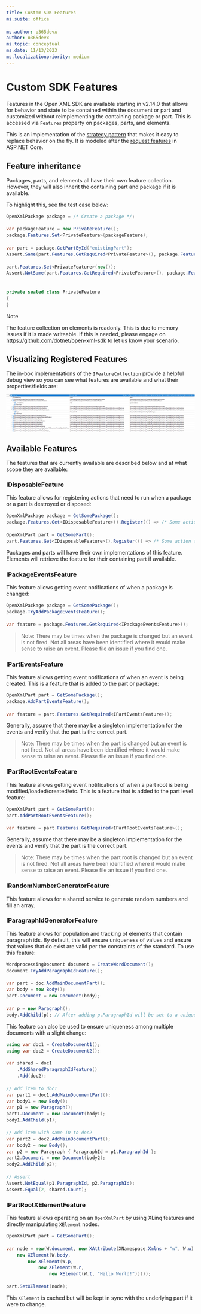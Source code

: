 ```yaml
---
title: Custom SDK Features
ms.suite: office

ms.author: o365devx
author: o365devx
ms.topic: conceptual
ms.date: 11/13/2023
ms.localizationpriority: medium
---
```


# Custom SDK Features

Features in the Open XML SDK are available starting in v2.14.0 that allows for behavior and state to be contained within the document or part and customized without reimplementing the containing package or part. This is accessed via `Features` property  on packages, parts, and elements.

This is an implementation of the [strategy pattern](https://refactoring.guru/design-patterns/strategy) that makes it easy to replace behavior on the fly. It is modeled after the [request features](/aspnet/core/fundamentals/request-features) in ASP.NET Core.

## Feature inheritance

Packages, parts, and elements all have their own feature collection. However, they will also inherit the containing part and package if it is available.

To highlight this, see the test case below:

```csharp
OpenXmlPackage package = /* Create a package */;

var packageFeature = new PrivateFeature();
package.Features.Set<PrivateFeature>(packageFeature);

var part = package.GetPartById("existingPart");
Assert.Same(part.Features.GetRequired<PrivateFeature>(), package.Features.GetRequired<PrivateFeature>());

part.Features.Set<PrivateFeature>(new());
Assert.NotSame(part.Features.GetRequired<PrivateFeature>(), package.Features.GetRequired<PrivateFeature>());


private sealed class PrivateFeature
{
}
```
> [!NOTE]
> The feature collection on elements is readonly. This is due to memory issues if it is made writeable. If this is needed, please engage on https://github.com/dotnet/open-xml-sdk to let us know your scenario.

## Visualizing Registered Features

The in-box implementations of the `IFeatureCollection` provide a helpful debug view so you can see what features are available and what their properties/fields are:

![Features Debug View](../media/feature-debug-view.png)

## Available Features

The features that are currently available are described below and at what scope they are available:

### IDisposableFeature

This feature allows for registering actions that need to run when a package or a part is destroyed or disposed:

```csharp
OpenXmlPackage package = GetSomePackage();
package.Features.Get<IDisposableFeature>().Register(() => /* Some action that is called when the package is disposed */);

OpenXmlPart part = GetSomePart();
part.Features.Get<IDisposableFeature>().Register(() => /* Some action that is called when the part is removed or closed */);
```

Packages and parts will have their own implementations of this feature. Elements will retrieve the feature for their containing part if available.

### IPackageEventsFeature

This feature allows getting event notifications of when a package is changed:

```csharp
OpenXmlPackage package = GetSomePackage();
package.TryAddPackageEventsFeature();

var feature = package.Features.GetRequired<IPackageEventsFeature>();
```

> Note: There may be times when the package is changed but an event is not fired. Not all areas have been identified where it would make sense to raise an event. Please file an issue if you find one.

### IPartEventsFeature

This feature allows getting event notifications of when an event is being created. This is a feature that is added to the part or package:

```csharp
OpenXmlPart part = GetSomePackage();
package.AddPartEventsFeature();

var feature = part.Features.GetRequired<IPartEventsFeature>();
```

Generally, assume that there may be a singleton implementation for the events and verify that the part is the correct part.

> Note: There may be times when the part is changed but an event is not fired. Not all areas have been identified where it would make sense to raise an event. Please file an issue if you find one.

### IPartRootEventsFeature

This feature allows getting event notifications of when a part root is being modified/loaded/created/etc. This is a feature that is added to the part level feature:

```csharp
OpenXmlPart part = GetSomePart();
part.AddPartRootEventsFeature();

var feature = part.Features.GetRequired<IPartRootEventsFeature>();
```

Generally, assume that there may be a singleton implementation for the events and verify that the part is the correct part.

> Note: There may be times when the part root is changed but an event is not fired. Not all areas have been identified where it would make sense to raise an event. Please file an issue if you find one.

### IRandomNumberGeneratorFeature

This feature allows for a shared service to generate random numbers and fill an array.

### IParagraphIdGeneratorFeature

This feature allows for population and tracking of elements that contain paragraph ids. By default, this will ensure uniqueness of values and ensure that values that do exist are valid per the constraints of the standard. To use this feature:

```csharp
WordprocessingDocument document = CreateWordDocument();
document.TryAddParagraphIdFeature();

var part = doc.AddMainDocumentPart();
var body = new Body();
part.Document = new Document(body);

var p = new Paragraph();
body.AddChild(p); // After adding p.ParagraphId will be set to a unique, valid value
```

This feature can also be used to ensure uniqueness among multiple documents with a slight change:

```csharp
using var doc1 = CreateDocument1();
using var doc2 = CreateDocument2();

var shared = doc1
    .AddSharedParagraphIdFeature()
    .Add(doc2);

// Add item to doc1
var part1 = doc1.AddMainDocumentPart();
var body1 = new Body();
var p1 = new Paragraph();
part1.Document = new Document(body1);
body1.AddChild(p1);

// Add item with same ID to doc2
var part2 = doc2.AddMainDocumentPart();
var body2 = new Body();
var p2 = new Paragraph { ParagraphId = p1.ParagraphId };
part2.Document = new Document(body2);
body2.AddChild(p2);

// Assert
Assert.NotEqual(p1.ParagraphId, p2.ParagraphId);
Assert.Equal(2, shared.Count);
```

### IPartRootXElementFeature

This feature allows operating on an `OpenXmlPart` by using XLinq features and directly manipulating `XElement` nodes.

```csharp
OpenXmlPart part = GetSomePart();

var node = new(W.document, new XAttribute(XNamespace.Xmlns + "w", W.w),
    new XElement(W.body,
        new XElement(W.p,
            new XElement(W.r,
                new XElement(W.t, "Hello World!")))));

part.SetXElement(node);
```

This `XElement` is cached but will be kept in sync with the underlying part if it were to change.
